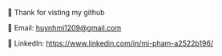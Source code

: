 👋 Thank for visting my github

📨 Email: huynhmi1209@gmail.com

🔗 LinkedIn: https://www.linkedin.com/in/mi-pham-a2522b196/


